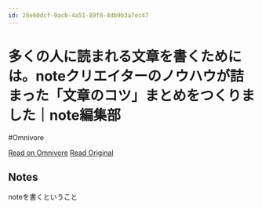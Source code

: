 ```yaml
---
id: 28e60dcf-9acb-4a51-89f8-4db9b3a7ec47
---
```


# 多くの人に読まれる文章を書くためには。noteクリエイターのノウハウが詰まった「文章のコツ」まとめをつくりました｜note編集部
#Omnivore

[Read on Omnivore](https://omnivore.app/me/note-note-1908d849e0f)
[Read Original](https://note.com/notemag/n/n89391809a272)

## Notes

noteを書くということ

